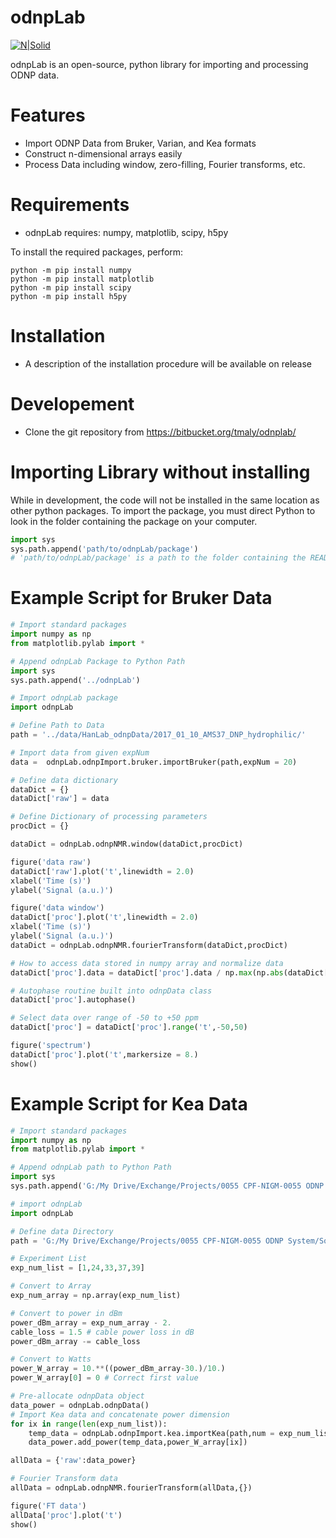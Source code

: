 # odnpLab

[![N|Solid](http://www.bridge12.com/wp-content/uploads/2016/10/b12logo.png)](http://www.bridge12.com/)

odnpLab is an open-source, python library for importing and processing ODNP data.

# Features

  - Import ODNP Data from Bruker, Varian, and Kea formats
  - Construct n-dimensional arrays easily
  - Process Data including window, zero-filling, Fourier transforms, etc.

# Requirements

  - odnpLab requires: numpy, matplotlib, scipy, h5py

To install the required packages, perform:
```console
python -m pip install numpy
python -m pip install matplotlib
python -m pip install scipy
python -m pip install h5py
```

# Installation

  - A description of the installation procedure will be available on release

# Developement 

  - Clone the git repository from https://bitbucket.org/tmaly/odnplab/

# Importing Library without installing

While in development, the code will not be installed in the same location as other python packages. To import the package, you must direct Python to look in the folder containing the package on your computer.

```python
import sys
sys.path.append('path/to/odnpLab/package')
# 'path/to/odnpLab/package' is a path to the folder containing the README.md and setup.py files
```

# Example Script for Bruker Data

```python
# Import standard packages
import numpy as np
from matplotlib.pylab import *

# Append odnpLab Package to Python Path
import sys
sys.path.append('../odnpLab')

# Import odnpLab package
import odnpLab

# Define Path to Data
path = '../data/HanLab_odnpData/2017_01_10_AMS37_DNP_hydrophilic/'

# Import data from given expNum
data =  odnpLab.odnpImport.bruker.importBruker(path,expNum = 20)

# Define data dictionary
dataDict = {}
dataDict['raw'] = data

# Define Dictionary of processing parameters
procDict = {}

dataDict = odnpLab.odnpNMR.window(dataDict,procDict)

figure('data raw')
dataDict['raw'].plot('t',linewidth = 2.0)
xlabel('Time (s)')
ylabel('Signal (a.u.)')

figure('data window')
dataDict['proc'].plot('t',linewidth = 2.0)
xlabel('Time (s)')
ylabel('Signal (a.u.)')
dataDict = odnpLab.odnpNMR.fourierTransform(dataDict,procDict)

# How to access data stored in numpy array and normalize data
dataDict['proc'].data = dataDict['proc'].data / np.max(np.abs(dataDict['proc'].data))

# Autophase routine built into odnpData class
dataDict['proc'].autophase()

# Select data over range of -50 to +50 ppm
dataDict['proc'] = dataDict['proc'].range('t',-50,50)

figure('spectrum')
dataDict['proc'].plot('t',markersize = 8.)
show()
```

# Example Script for Kea Data

```python
# Import standard packages
import numpy as np
from matplotlib.pylab import *

# Append odnpLab path to Python Path
import sys
sys.path.append('G:/My Drive/Exchange/Projects/0055 CPF-NIGM-0055 ODNP System/Software/Python/odnpLab')

# import odnpLab
import odnpLab

# Define data Directory
path = 'G:/My Drive/Exchange/Projects/0055 CPF-NIGM-0055 ODNP System/Software/Python/ODNP Class/ref_data/10mM_TEMPOL_water_11-20-2019'

# Experiment List
exp_num_list = [1,24,33,37,39]

# Convert to Array
exp_num_array = np.array(exp_num_list)

# Convert to power in dBm
power_dBm_array = exp_num_array - 2.
cable_loss = 1.5 # cable power loss in dB
power_dBm_array -= cable_loss

# Convert to Watts
power_W_array = 10.**((power_dBm_array-30.)/10.)
power_W_array[0] = 0 # Correct first value

# Pre-allocate odnpData object
data_power = odnpLab.odnpData()
# Import Kea data and concatenate power dimension
for ix in range(len(exp_num_list)):
    temp_data = odnpLab.odnpImport.kea.importKea(path,num = exp_num_list[ix])
    data_power.add_power(temp_data,power_W_array[ix])

allData = {'raw':data_power}

# Fourier Transform data
allData = odnpLab.odnpNMR.fourierTransform(allData,{})

figure('FT data')
allData['proc'].plot('t')
show()
```

